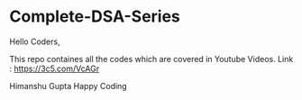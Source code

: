 # Complete-DSA-Series

Hello Coders,

This repo containes all the codes which are covered in Youtube Videos.
Link : https://3c5.com/VcAGr

Himanshu Gupta 
Happy Coding 
